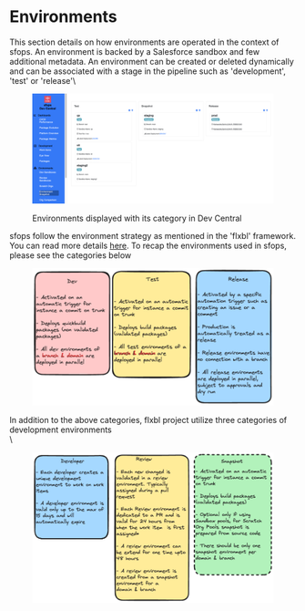 # Environments

This section details on how environments are operated in the context of sfops. An environment is backed by a Salesforce sandbox and few additional metadata. An environment can be created or deleted dynamically and can be associated with a stage in the pipeline such as 'development', 'test' or 'release'\


<figure><img src="../.gitbook/assets/image (3) (1).png" alt=""><figcaption><p>Environments displayed with its category in Dev Central</p></figcaption></figure>

sfops follow the environment strategy as mentioned in the 'flxbl' framework. You can read more details [here](https://app.gitbook.com/s/81CMYlxTEobShX3WGZxY/techniques/environment-management).  To recap the environments used in sfops, please see the categories below

<figure><img src="../.gitbook/assets/image (1) (1).png" alt=""><figcaption></figcaption></figure>

In addition to the above categories,  flxbl project  utilize  three categories of development  environments\
\


<figure><img src="../.gitbook/assets/image (1) (1) (1).png" alt=""><figcaption></figcaption></figure>



